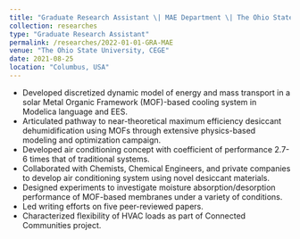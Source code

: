 ```yaml
---
title: "Graduate Research Assistant \| MAE Department \| The Ohio State University \| Spring 2019 – Fall 2019"
collection: researches
type: "Graduate Research Assistant"
permalink: /researches/2022-01-01-GRA-MAE
venue: "The Ohio State University, CEGE"
date: 2021-08-25
location: "Columbus, USA"
---
```


* Developed discretized dynamic model of energy and mass transport in a solar Metal Organic Framework
(MOF)-based cooling system in Modelica language and EES.
* Articulated pathway to near-theoretical maximum efficiency desiccant dehumidification using MOFs
through extensive physics-based modeling and optimization campaign.
* Developed air conditioning concept with coefficient of performance 2.7-6 times that of traditional
systems.
* Collaborated with Chemists, Chemical Engineers, and private companies to develop air conditioning
system using novel desiccant materials.
* Designed experiments to investigate moisture absorption/desorption performance of MOF-based
membranes under a variety of conditions.
* Led writing efforts on five peer-reviewed papers.
* Characterized flexibility of HVAC loads as part of Connected Communities project.



